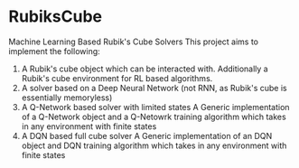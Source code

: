 # RubiksCube
Machine Learning Based Rubik's Cube Solvers
This project aims to implement the following:
1) A Rubik's cube object which can be interacted with. Additionally a Rubik's cube environment for RL based algorithms.
2) A solver based on a Deep Neural Network (not RNN, as Rubik's cube is essentially memoryless)
3) A Q-Network based solver with limited states
  A Generic implementation of a Q-Network object and a Q-Netowrk training algorithm which takes in any environment with finite states
4) A DQN based full cube solver
  A Generic implementation of an DQN object and DQN training algorithm which takes in any environment with finite states
